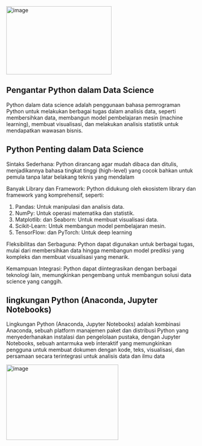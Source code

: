 <img width="279" height="181" alt="image" src="https://github.com/user-attachments/assets/738ed9a8-70a4-4af5-9280-6c3dc3a8ca23" />

## Pengantar Python dalam Data Science
Python dalam data science adalah penggunaan bahasa pemrograman Python untuk melakukan berbagai tugas dalam analisis data, seperti membersihkan data, membangun model pembelajaran mesin (machine learning), membuat visualisasi, dan melakukan analisis statistik untuk mendapatkan wawasan bisnis.

## Python Penting dalam Data Science
Sintaks Sederhana:
Python dirancang agar mudah dibaca dan ditulis, menjadikannya bahasa tingkat tinggi (high-level) yang cocok bahkan untuk pemula tanpa latar belakang teknis yang mendalam

Banyak Library dan Framework:
Python didukung oleh ekosistem library dan framework yang komprehensif, seperti:
1. Pandas: Untuk manipulasi dan analisis data. 
2. NumPy: Untuk operasi matematika dan statistik. 
3. Matplotlib: dan Seaborn: Untuk membuat visualisasi data. 
4. Scikit-Learn: Untuk membangun model pembelajaran mesin. 
5. TensorFlow: dan PyTorch: Untuk deep learning
   
Fleksibilitas dan Serbaguna:
Python dapat digunakan untuk berbagai tugas, mulai dari membersihkan data hingga membangun model prediksi yang kompleks dan membuat visualisasi yang menarik. 

Kemampuan Integrasi:
Python dapat diintegrasikan dengan berbagai teknologi lain, memungkinkan pengembang untuk membangun solusi data science yang canggih.

## lingkungan Python (Anaconda, Jupyter Notebooks)
Lingkungan Python (Anaconda, Jupyter Notebooks) adalah kombinasi Anaconda, sebuah platform manajemen paket dan distribusi Python yang menyederhanakan instalasi dan pengelolaan pustaka, dengan Jupyter Notebooks, sebuah antarmuka web interaktif yang memungkinkan pengguna untuk membuat dokumen dengan kode, teks, visualisasi, dan persamaan secara terintegrasi untuk analisis data dan ilmu data

<img width="297" height="200" alt="image" src="https://github.com/user-attachments/assets/2f1efb0a-12d4-4aaa-9302-1fe8404991ce" />


